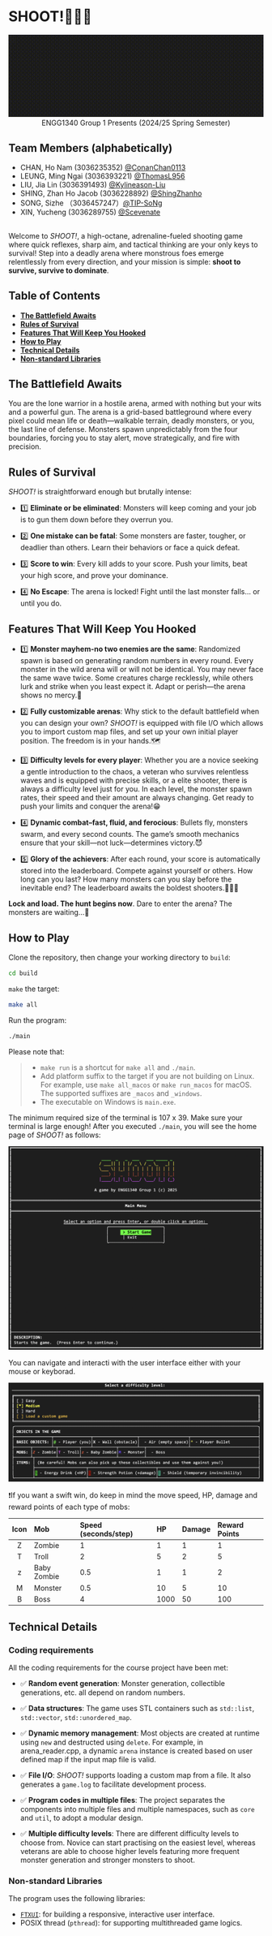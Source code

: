 # SHOOT!🔫🔫🔫

<p align="center">
   <img src="docs/game_logo.gif" alt="Logo of the game, blinking."/>
   <br/>
   <span> ENGG1340 Group 1 Presents (2024/25 Spring Semester)</span>
</p>

## Team Members (alphabetically)

- CHAN, Ho Nam (3036235352) [@ConanChan0113](https://gihub.com/ConanChan0113)
- LEUNG, Ming Ngai (3036393221) [@ThomasL956](https://github.com/ThomasL956)
- LIU, Jia Lin (3036391493) [@Kylineason-Liu](https://github.com/Kylineason-Liu)
- SHING, Zhan Ho Jacob (3036228892) [@ShingZhanho](https://github.com/ShingZhanho)
- SONG, Sizhe （3036457247）[@TIP-SoNg](https://github.com/TIP-SoNg)
- XIN, Yucheng (3036289755) [@Scevenate](https://github.com/Scevenate)  

##  

Welcome to _SHOOT!_, a high-octane, adrenaline-fueled shooting game where quick reflexes, sharp aim, and tactical thinking are your only keys to survival! Step into a deadly arena where monstrous foes emerge
relentlessly from every direction, and your mission is simple: **shoot to survive, survive to dominate**.

## Table of Contents

- [**The Battlefield Awaits**](#The-Battlefield-Awaits)
- [**Rules of Survival**](#Rules-of-Survival)
- [**Features That Will Keep You Hooked**](#Features-That-Will-Keep-You-Hooked)
- [**How to Play**](#How-to-Play)
- [**Technical Details**](#Technical-Details)
- [**Non-standard Libraries**](#Non-standard-Libraries)

## The Battlefield Awaits

You are the lone warrior in a hostile arena, armed with nothing but your wits and a powerful gun. The arena is a grid-based battleground where every pixel could mean life or death—walkable terrain, deadly monsters, or you, the last line of defense. Monsters spawn unpredictably from the four boundaries, forcing you to stay alert, move strategically, and fire with precision.

## Rules of Survival

_SHOOT!_ is straightforward enough but brutally intense:  

* 1️⃣ **Eliminate or be eliminated**: Monsters will keep coming and your job is to gun them down before they overrun you.
  
* 2️⃣ **One mistake can be fatal**: Some monsters are faster, tougher, or deadlier than others. Learn their behaviors or face a quick defeat.  
  
* 3️⃣ **Score to win**: Every kill adds to your score. Push your limits, beat your high score, and prove your dominance.  
  
* 4️⃣ **No Escape**: The arena is locked! Fight until the last monster falls… or until you do.  

## Features That Will Keep You Hooked

* 1️⃣ **Monster mayhem-no two enemies are the same**: Randomized spawn is based on generating random numbers in every round. Every monster in the wild arena will or will not be identical. You may never face the same wave twice. Some creatures charge recklessly, while others lurk and strike when you least expect it. Adapt or perish—the arena shows no mercy.🤔  
  
* 2️⃣ **Fully customizable arenas**: Why stick to the default battlefield when you can design your own? _SHOOT!_ is equipped with file I/O which allows you to import custom map files, and set up your own initial player position. The freedom is in your hands.🗺️  
  
* 3️⃣ **Difficulty levels for every player**: Whether you are a novice seeking a gentle introduction to the chaos, a veteran who survives relentless waves and is equipped with precise skills, or a elite shooter, 
there is always a difficulty level just for you. In each level, the monster spawn rates, their speed and their amount are always changing. Get ready to push your limits and conquer the arena!😁
  
* 4️⃣ **Dynamic combat–fast, fluid, and ferocious**: Bullets fly, monsters swarm, and every second counts. The game’s smooth mechanics ensure that your skill—not luck—determines victory.😈
  
* 5️⃣ **Glory of the achievers**: After each round, your score is automatically stored into the leaderboard. Compete against yourself or others. How long can you last? How many monsters can you slay before the 
inevitable end? The leaderboard awaits the boldest shooters.🥇🥈🥉 
  
**Lock and load. The hunt begins now**. Dare to enter the arena? The monsters are waiting…👿

## How to Play

Clone the repository, then change your working directory to `build`:
   ```bash
   cd build
   ```
`make` the target:
   ```bash
   make all
   ```
Run the program:
   ```bash
   ./main
   ```
   Please note that:
> * `make run` is a shortcut for `make all` and `./main`.  
> * Add platform suffix to the target if you are not building on Linux. For example, use `make all_macos` or `make run_macos` for macOS. The supported suffixes are `_macos` and `_windows`.  
> * The executable on Windows is `main.exe`.

The minimum required size of the terminal is 107 x 39. Make sure your terminal is large enough! After you executed `./main`, you will see the home page of _SHOOT!_ as follows:
<p align="center">
   <img src="docs/entrance_page.png"/>
   <br/>
</p>

You can navigate and interacti with the user interface either with your mouse or keyborad.

<p align="center">
   <img src="docs/difficulty_selection.png"/>
   <br/>
</p>

❗If you want a swift win, do keep in mind the move speed, HP, damage and reward points of each type of mobs:

<div align="center">

| Icon | Mob | Speed (seconds/step) | HP | Damage | Reward Points |
|:------:|:----|:---------------------|:---|:-------|:--------------|
| Z | Zombie | 1 | 1 | 1 | 1 |
| T | Troll | 2 | 5 | 2 | 5 |
| z | Baby Zombie | 0.5 | 1 | 1 | 2 |
| M | Monster | 0.5 | 10 | 5 | 10 |
| B | Boss | 4 | 1000 | 50 | 100 |

</div>

## Technical Details

### Coding requirements

All the coding requirements for the course project have been met:

* ✅ **Random event generation**: Monster generation, collectible generations, etc. all depend on random numbers.

* ✅ **Data structures**: The game uses STL containers such as `std::list`, `std::vector`, `std::unordered_map`.
  
* ✅ **Dynamic memory management**: Most objects are created at runtime using `new` and destructed using `delete`. For example, in arena_reader.cpp, a dynamic `arena` instance is created based on user defined map if the input map file is valid.
  
* ✅ **File I/O**: _SHOOT!_ supports loading a custom map from a file. It also generates a `game.log` to facilitate development process.
  
* ✅ **Program codes in multiple files**: The project separates the components into multiple files and multiple namespaces, such as `core` and `util`, to adopt a modular design.
  
* ✅ **Multiple difficulty levels**: There are different difficulty levels to choose from. Novice can start practising on the easiest level, whereas veterans are able to choose higher levels featuring more frequent monster generation and stronger monsters to shoot.

### Non-standard Libraries

The program uses the following libraries:

* [`FTXUI`](https://github.com/ArthurSonzogni/FTXUI): for building a responsive, interactive user interface.
* POSIX thread (`pthread`): for supporting multithreaded game logics.

